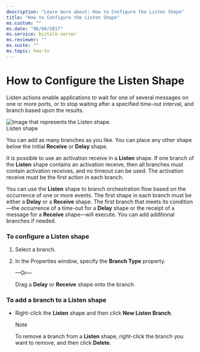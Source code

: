 ```yaml
---
description: "Learn more about: How to Configure the Listen Shape"
title: "How to Configure the Listen Shape"
ms.custom: ""
ms.date: "06/08/2017"
ms.service: biztalk-server
ms.reviewer: ""
ms.suite: ""
ms.topic: how-to
---
```

# How to Configure the Listen Shape
Listen actions enable applications to wait for one of several messages on one or more ports, or to stop waiting after a specified time-out interval, and branch based upon the results.  
  
 ![Image that represents the Listen shape.](../core/media/ebiz-orch-listen.gif "ebiz_orch_listen")  
Listen shape  
  
 You can add as many branches as you like. You can place any other shape below the initial **Receive** or **Delay** shape.  
  
 It is possible to use an activation receive in a **Listen** shape. If one branch of the **Listen** shape contains an activation receive, then all branches must contain activation receives, and no timeout can be used. The activation receive must be the first action in each branch.  
  
 You can use the **Listen** shape to branch orchestration flow based on the occurrence of one or more events. The first shape in each branch must be either a **Delay** or a **Receive** shape. The first branch that meets its condition—the occurrence of a time-out for a **Delay** shape or the receipt of a message for a **Receive** shape—will execute. You can add additional branches if needed.  
  
### To configure a Listen shape  
  
1.  Select a branch.  
  
2.  In the Properties window, specify the **Branch Type** property.  
  
     —Or—  
  
     Drag a **Delay** or **Receive** shape onto the branch.  
  
### To add a branch to a Listen shape  
  
-   Right-click the **Listen** shape and then click **New Listen Branch**.  
  
    > [!NOTE]
    >  To remove a branch from a **Listen** shape, right-click the branch you want to remove, and then click **Delete**.
